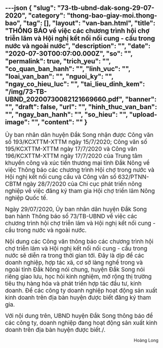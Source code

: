 ---json
{
    "slug": "73-tb-ubnd-dak-song-29-07-2020",
    "category": "thong-bao-giay-moi.thong-bao",
    "tag": [],
    "layout": "van-ban.html",
    "title": "THÔNG BÁO về việc các chương trình hội chợ triễn lãm và Hội nghị kết nối nối cung - cầu trong nước và ngoài nước",
    "description": "",
    "date": "2020-07-30T00:07:00.000Z",
    "so": "",
    "permalink": true,
    "trich_yeu": "",
    "co_quan_ban_hanh": "",
    "linh_vuc": "",
    "loai_van_ban": "",
    "nguoi_ky": "",
    "ngay_co_hieu_luc": "",
    "tai_lieu_dinh_kem": "/img/73-TB-UBND_20200730082121669660.pdf",
    "banner": "",
    "draft": false,
    "url": "",
    "hinh_thuc_van_ban": "",
    "ngay_ban_hanh": "",
    "so_hieu": "",
    "upload-image": "",
    "__content__": ""
}
---
<p><span style="font-size:14.0pt">Ủy ban nh&acirc;n d&acirc;n huyện Đắk Song nhận được C&ocirc;ng văn số 193/KCXTTM-XTTM ng&agrave;y 15/7/2020; C&ocirc;ng văn số 195/KCXTTM-XTTM ng&agrave;y 17/7/2020 v&agrave; C&ocirc;ng văn 196/KCXTTM-XTTM ng&agrave;y 17/7/2020 của Trung t&acirc;m khuyến c&ocirc;ng v&agrave; x&uacute;c tiến thương mại tỉnh Đắk N&ocirc;ng về việc Th&ocirc;ng b&aacute;o c&aacute;c chương tr&igrave;nh Hội chợ trong nước v&agrave; Hội nghị kết nối cung cầu v&agrave; C&ocirc;ng văn số 632/PTNN-CBTM ng&agrave;y 28/7/2020 của Chi cục ph&aacute;t triển n&ocirc;ng nghiệp về việc đăng k&yacute; tham gia Hội chợ triển l&atilde;m N&ocirc;ng nghiệp Quốc tế.</span></p>

<p><span style="font-size:14.0pt">Ng&agrave;y 29/07/2020, Ủy&nbsp;ban nh&acirc;n d&acirc;n huyện Đắk Song ban h&agrave;nh Th&ocirc;ng b&aacute;o số 73/TB-UBND về việc c&aacute;c chương tr&igrave;nh hội chợ triễn l&atilde;m v&agrave; Hội nghị kết nối cung - cầu trong nước v&agrave; ngo&agrave;i nước.</span></p>

<p><span style="font-size:14.0pt">Nội dung c&aacute;c C&ocirc;ng văn th&ocirc;ng b&aacute;o c&aacute;c chương tr&igrave;nh hội chợ triễn l&atilde;m v&agrave; Hội nghị kết nối nối cung - cầu trong nước sẽ diễn ra trong thời gian tới. Đ&acirc;y l&agrave; dịp để c&aacute;c doanh nghiệp, hợp t&aacute;c x&atilde;, cơ sở l&agrave;ng nghề trong v&agrave; ngo&agrave;i tỉnh Đắk N&ocirc;ng n&oacute;i chung, huyện Đắk Song n&oacute;i ri&ecirc;ng giao lưu, học hỏi kinh nghiệm, mở rộng thị trường ti&ecirc;u thụ h&agrave;ng h&oacute;a v&agrave; ph&aacute;t triển hợp t&aacute;c đầu tư, kinh doanh. Để c&aacute;c c&ocirc;ng ty doanh nghiệp hoạt động sản xuất kinh doanh tr&ecirc;n địa b&agrave;n huyện&nbsp;được biết đăng k&yacute; tham gia.</span></p>

<p><span style="font-size:14.0pt">Với nội dung tr&ecirc;n, UBND huyện Đắk Song th&ocirc;ng b&aacute;o để c&aacute;c c&ocirc;ng ty, doanh nghiệp đang hoạt động sản xuất kinh doanh tr&ecirc;n địa b&agrave;n huyện được biết./.</span></p>

<p style="text-align:right">Ho&agrave;ng Long</p>

<p>&nbsp;</p>
